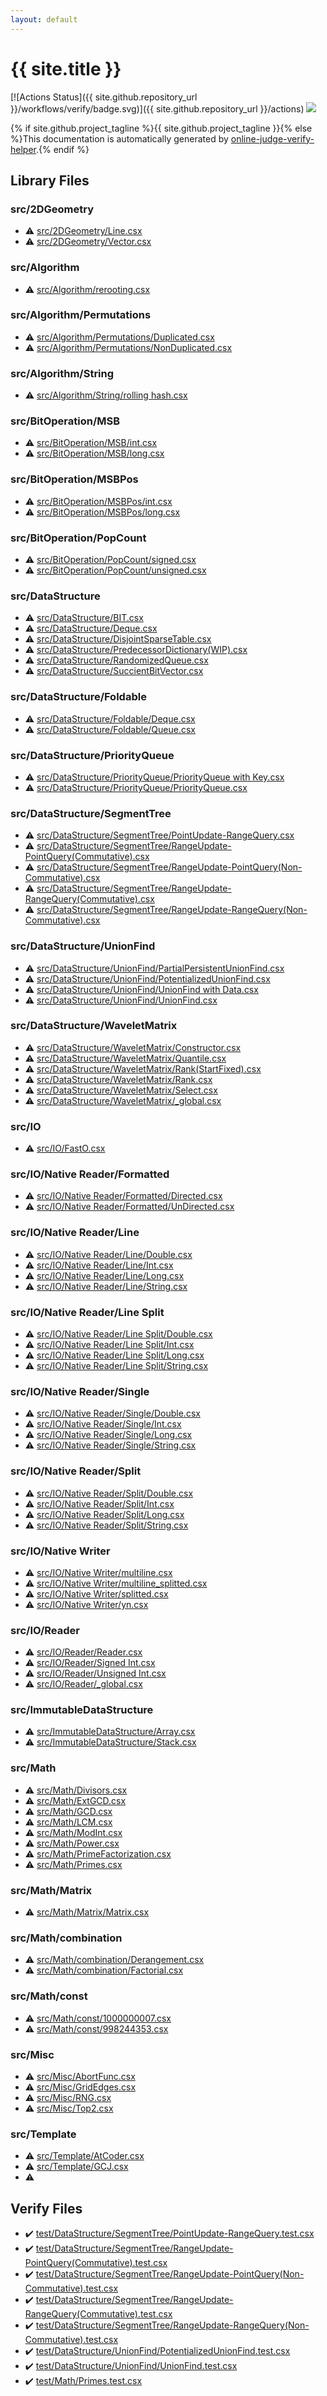 ```yaml
---
layout: default
---
```


<!-- mathjax config similar to math.stackexchange -->
<script type="text/javascript" async
  src="https://cdnjs.cloudflare.com/ajax/libs/mathjax/2.7.5/MathJax.js?config=TeX-MML-AM_CHTML">
</script>
<script type="text/x-mathjax-config">
  MathJax.Hub.Config({
    TeX: { equationNumbers: { autoNumber: "AMS" }},
    tex2jax: {
      inlineMath: [ ['$','$'] ],
      processEscapes: true
    },
    "HTML-CSS": { matchFontHeight: false },
    displayAlign: "left",
    displayIndent: "2em"
  });
</script>

<script type="text/javascript" src="https://cdnjs.cloudflare.com/ajax/libs/jquery/3.4.1/jquery.min.js"></script>
<script src="https://cdn.jsdelivr.net/npm/jquery-balloon-js@1.1.2/jquery.balloon.min.js" integrity="sha256-ZEYs9VrgAeNuPvs15E39OsyOJaIkXEEt10fzxJ20+2I=" crossorigin="anonymous"></script>
<script type="text/javascript" src="assets/js/copy-button.js"></script>
<link rel="stylesheet" href="assets/css/copy-button.css" />


# {{ site.title }}

[![Actions Status]({{ site.github.repository_url }}/workflows/verify/badge.svg)]({{ site.github.repository_url }}/actions)
<a href="{{ site.github.repository_url }}"><img src="https://img.shields.io/github/last-commit/{{ site.github.owner_name }}/{{ site.github.repository_name }}" /></a>

{% if site.github.project_tagline %}{{ site.github.project_tagline }}{% else %}This documentation is automatically generated by <a href="https://github.com/kmyk/online-judge-verify-helper">online-judge-verify-helper</a>.{% endif %}

## Library Files

<div id="e523881891a17947848207af929a3b93"></div>

### src/2DGeometry

* :warning: <a href="library/src/2DGeometry/Line.csx.html">src/2DGeometry/Line.csx</a>
* :warning: <a href="library/src/2DGeometry/Vector.csx.html">src/2DGeometry/Vector.csx</a>


<div id="621015de29695bb890bc7e9e3d5f11ad"></div>

### src/Algorithm

* :warning: <a href="library/src/Algorithm/rerooting.csx.html">src/Algorithm/rerooting.csx</a>


<div id="c0d46748ab0ef9ac3af45875ffca8d20"></div>

### src/Algorithm/Permutations

* :warning: <a href="library/src/Algorithm/Permutations/Duplicated.csx.html">src/Algorithm/Permutations/Duplicated.csx</a>
* :warning: <a href="library/src/Algorithm/Permutations/NonDuplicated.csx.html">src/Algorithm/Permutations/NonDuplicated.csx</a>


<div id="7ccf8682ed307a89626aa4ef01432802"></div>

### src/Algorithm/String

* :warning: <a href="library/src/Algorithm/String/rolling hash.csx.html">src/Algorithm/String/rolling hash.csx</a>


<div id="bcfb679fab19ceb551ca3074408517fb"></div>

### src/BitOperation/MSB

* :warning: <a href="library/src/BitOperation/MSB/int.csx.html">src/BitOperation/MSB/int.csx</a>
* :warning: <a href="library/src/BitOperation/MSB/long.csx.html">src/BitOperation/MSB/long.csx</a>


<div id="ba4980ba298973ff61237fcb5c0cc029"></div>

### src/BitOperation/MSBPos

* :warning: <a href="library/src/BitOperation/MSBPos/int.csx.html">src/BitOperation/MSBPos/int.csx</a>
* :warning: <a href="library/src/BitOperation/MSBPos/long.csx.html">src/BitOperation/MSBPos/long.csx</a>


<div id="011ba985c0c31f12dfd726bc211b0a12"></div>

### src/BitOperation/PopCount

* :warning: <a href="library/src/BitOperation/PopCount/signed.csx.html">src/BitOperation/PopCount/signed.csx</a>
* :warning: <a href="library/src/BitOperation/PopCount/unsigned.csx.html">src/BitOperation/PopCount/unsigned.csx</a>


<div id="e73c6b5872115ad0f2896f8e8476ef39"></div>

### src/DataStructure

* :warning: <a href="library/src/DataStructure/BIT.csx.html">src/DataStructure/BIT.csx</a>
* :warning: <a href="library/src/DataStructure/Deque.csx.html">src/DataStructure/Deque.csx</a>
* :warning: <a href="library/src/DataStructure/DisjointSparseTable.csx.html">src/DataStructure/DisjointSparseTable.csx</a>
* :warning: <a href="library/src/DataStructure/PredecessorDictionary(WIP).csx.html">src/DataStructure/PredecessorDictionary(WIP).csx</a>
* :warning: <a href="library/src/DataStructure/RandomizedQueue.csx.html">src/DataStructure/RandomizedQueue.csx</a>
* :warning: <a href="library/src/DataStructure/SuccientBitVector.csx.html">src/DataStructure/SuccientBitVector.csx</a>


<div id="8dd6b2455be32b8e4976b52f46dd6b9c"></div>

### src/DataStructure/Foldable

* :warning: <a href="library/src/DataStructure/Foldable/Deque.csx.html">src/DataStructure/Foldable/Deque.csx</a>
* :warning: <a href="library/src/DataStructure/Foldable/Queue.csx.html">src/DataStructure/Foldable/Queue.csx</a>


<div id="4bda892af511097f2ae4ab1d2c6f0901"></div>

### src/DataStructure/PriorityQueue

* :warning: <a href="library/src/DataStructure/PriorityQueue/PriorityQueue with Key.csx.html">src/DataStructure/PriorityQueue/PriorityQueue with Key.csx</a>
* :warning: <a href="library/src/DataStructure/PriorityQueue/PriorityQueue.csx.html">src/DataStructure/PriorityQueue/PriorityQueue.csx</a>


<div id="5953e6c7c1ed72d211284e9a01174d16"></div>

### src/DataStructure/SegmentTree

* :warning: <a href="library/src/DataStructure/SegmentTree/PointUpdate-RangeQuery.csx.html">src/DataStructure/SegmentTree/PointUpdate-RangeQuery.csx</a>
* :warning: <a href="library/src/DataStructure/SegmentTree/RangeUpdate-PointQuery(Commutative).csx.html">src/DataStructure/SegmentTree/RangeUpdate-PointQuery(Commutative).csx</a>
* :warning: <a href="library/src/DataStructure/SegmentTree/RangeUpdate-PointQuery(Non-Commutative).csx.html">src/DataStructure/SegmentTree/RangeUpdate-PointQuery(Non-Commutative).csx</a>
* :warning: <a href="library/src/DataStructure/SegmentTree/RangeUpdate-RangeQuery(Commutative).csx.html">src/DataStructure/SegmentTree/RangeUpdate-RangeQuery(Commutative).csx</a>
* :warning: <a href="library/src/DataStructure/SegmentTree/RangeUpdate-RangeQuery(Non-Commutative).csx.html">src/DataStructure/SegmentTree/RangeUpdate-RangeQuery(Non-Commutative).csx</a>


<div id="657c57e2fafbaee71dc36bfd3721bb15"></div>

### src/DataStructure/UnionFind

* :warning: <a href="library/src/DataStructure/UnionFind/PartialPersistentUnionFind.csx.html">src/DataStructure/UnionFind/PartialPersistentUnionFind.csx</a>
* :warning: <a href="library/src/DataStructure/UnionFind/PotentializedUnionFind.csx.html">src/DataStructure/UnionFind/PotentializedUnionFind.csx</a>
* :warning: <a href="library/src/DataStructure/UnionFind/UnionFind with Data.csx.html">src/DataStructure/UnionFind/UnionFind with Data.csx</a>
* :warning: <a href="library/src/DataStructure/UnionFind/UnionFind.csx.html">src/DataStructure/UnionFind/UnionFind.csx</a>


<div id="3d0ac36297e222061e32f0418ff902b1"></div>

### src/DataStructure/WaveletMatrix

* :warning: <a href="library/src/DataStructure/WaveletMatrix/Constructor.csx.html">src/DataStructure/WaveletMatrix/Constructor.csx</a>
* :warning: <a href="library/src/DataStructure/WaveletMatrix/Quantile.csx.html">src/DataStructure/WaveletMatrix/Quantile.csx</a>
* :warning: <a href="library/src/DataStructure/WaveletMatrix/Rank(StartFixed).csx.html">src/DataStructure/WaveletMatrix/Rank(StartFixed).csx</a>
* :warning: <a href="library/src/DataStructure/WaveletMatrix/Rank.csx.html">src/DataStructure/WaveletMatrix/Rank.csx</a>
* :warning: <a href="library/src/DataStructure/WaveletMatrix/Select.csx.html">src/DataStructure/WaveletMatrix/Select.csx</a>
* :warning: <a href="library/src/DataStructure/WaveletMatrix/_global.csx.html">src/DataStructure/WaveletMatrix/_global.csx</a>


<div id="27e6c46c78117280b46ac431fda07cc9"></div>

### src/IO

* :warning: <a href="library/src/IO/FastO.csx.html">src/IO/FastO.csx</a>


<div id="401077d8d5439a9e266e2d538b758d58"></div>

### src/IO/Native Reader/Formatted

* :warning: <a href="library/src/IO/Native Reader/Formatted/Directed.csx.html">src/IO/Native Reader/Formatted/Directed.csx</a>
* :warning: <a href="library/src/IO/Native Reader/Formatted/UnDirected.csx.html">src/IO/Native Reader/Formatted/UnDirected.csx</a>


<div id="d28549bdbabcffc69676f26b210c99e4"></div>

### src/IO/Native Reader/Line

* :warning: <a href="library/src/IO/Native Reader/Line/Double.csx.html">src/IO/Native Reader/Line/Double.csx</a>
* :warning: <a href="library/src/IO/Native Reader/Line/Int.csx.html">src/IO/Native Reader/Line/Int.csx</a>
* :warning: <a href="library/src/IO/Native Reader/Line/Long.csx.html">src/IO/Native Reader/Line/Long.csx</a>
* :warning: <a href="library/src/IO/Native Reader/Line/String.csx.html">src/IO/Native Reader/Line/String.csx</a>


<div id="f959fa6efd0dc7a30eb7802d3734562d"></div>

### src/IO/Native Reader/Line Split

* :warning: <a href="library/src/IO/Native Reader/Line Split/Double.csx.html">src/IO/Native Reader/Line Split/Double.csx</a>
* :warning: <a href="library/src/IO/Native Reader/Line Split/Int.csx.html">src/IO/Native Reader/Line Split/Int.csx</a>
* :warning: <a href="library/src/IO/Native Reader/Line Split/Long.csx.html">src/IO/Native Reader/Line Split/Long.csx</a>
* :warning: <a href="library/src/IO/Native Reader/Line Split/String.csx.html">src/IO/Native Reader/Line Split/String.csx</a>


<div id="f95e7af83deaf3c888c4ea89028b8886"></div>

### src/IO/Native Reader/Single

* :warning: <a href="library/src/IO/Native Reader/Single/Double.csx.html">src/IO/Native Reader/Single/Double.csx</a>
* :warning: <a href="library/src/IO/Native Reader/Single/Int.csx.html">src/IO/Native Reader/Single/Int.csx</a>
* :warning: <a href="library/src/IO/Native Reader/Single/Long.csx.html">src/IO/Native Reader/Single/Long.csx</a>
* :warning: <a href="library/src/IO/Native Reader/Single/String.csx.html">src/IO/Native Reader/Single/String.csx</a>


<div id="4bdaf9ad503b0bb5a8dd80f65fbf9bd6"></div>

### src/IO/Native Reader/Split

* :warning: <a href="library/src/IO/Native Reader/Split/Double.csx.html">src/IO/Native Reader/Split/Double.csx</a>
* :warning: <a href="library/src/IO/Native Reader/Split/Int.csx.html">src/IO/Native Reader/Split/Int.csx</a>
* :warning: <a href="library/src/IO/Native Reader/Split/Long.csx.html">src/IO/Native Reader/Split/Long.csx</a>
* :warning: <a href="library/src/IO/Native Reader/Split/String.csx.html">src/IO/Native Reader/Split/String.csx</a>


<div id="581f59e7f341bcb859155b3903145b71"></div>

### src/IO/Native Writer

* :warning: <a href="library/src/IO/Native Writer/multiline.csx.html">src/IO/Native Writer/multiline.csx</a>
* :warning: <a href="library/src/IO/Native Writer/multiline_splitted.csx.html">src/IO/Native Writer/multiline_splitted.csx</a>
* :warning: <a href="library/src/IO/Native Writer/splitted.csx.html">src/IO/Native Writer/splitted.csx</a>
* :warning: <a href="library/src/IO/Native Writer/yn.csx.html">src/IO/Native Writer/yn.csx</a>


<div id="085db4af1aa8f80c6806e43b548f59da"></div>

### src/IO/Reader

* :warning: <a href="library/src/IO/Reader/Reader.csx.html">src/IO/Reader/Reader.csx</a>
* :warning: <a href="library/src/IO/Reader/Signed Int.csx.html">src/IO/Reader/Signed Int.csx</a>
* :warning: <a href="library/src/IO/Reader/Unsigned Int.csx.html">src/IO/Reader/Unsigned Int.csx</a>
* :warning: <a href="library/src/IO/Reader/_global.csx.html">src/IO/Reader/_global.csx</a>


<div id="365a8aa61600deac547fb3d08f779047"></div>

### src/ImmutableDataStructure

* :warning: <a href="library/src/ImmutableDataStructure/Array.csx.html">src/ImmutableDataStructure/Array.csx</a>
* :warning: <a href="library/src/ImmutableDataStructure/Stack.csx.html">src/ImmutableDataStructure/Stack.csx</a>


<div id="64f6d80a21cfb0c7e1026d02dde4f7fa"></div>

### src/Math

* :warning: <a href="library/src/Math/Divisors.csx.html">src/Math/Divisors.csx</a>
* :warning: <a href="library/src/Math/ExtGCD.csx.html">src/Math/ExtGCD.csx</a>
* :warning: <a href="library/src/Math/GCD.csx.html">src/Math/GCD.csx</a>
* :warning: <a href="library/src/Math/LCM.csx.html">src/Math/LCM.csx</a>
* :warning: <a href="library/src/Math/ModInt.csx.html">src/Math/ModInt.csx</a>
* :warning: <a href="library/src/Math/Power.csx.html">src/Math/Power.csx</a>
* :warning: <a href="library/src/Math/PrimeFactorization.csx.html">src/Math/PrimeFactorization.csx</a>
* :warning: <a href="library/src/Math/Primes.csx.html">src/Math/Primes.csx</a>


<div id="a1aded7effc2ce3a699b1e682c7f6648"></div>

### src/Math/Matrix

* :warning: <a href="library/src/Math/Matrix/Matrix.csx.html">src/Math/Matrix/Matrix.csx</a>


<div id="dbb73c94abaa26f5b39c3e5be6b041af"></div>

### src/Math/combination

* :warning: <a href="library/src/Math/combination/Derangement.csx.html">src/Math/combination/Derangement.csx</a>
* :warning: <a href="library/src/Math/combination/Factorial.csx.html">src/Math/combination/Factorial.csx</a>


<div id="c8cb08aad7fec377b22e9f67b528ce4c"></div>

### src/Math/const

* :warning: <a href="library/src/Math/const/1000000007.csx.html">src/Math/const/1000000007.csx</a>
* :warning: <a href="library/src/Math/const/998244353.csx.html">src/Math/const/998244353.csx</a>


<div id="eec951bcc9ce32cbbb047da637079723"></div>

### src/Misc

* :warning: <a href="library/src/Misc/AbortFunc.csx.html">src/Misc/AbortFunc.csx</a>
* :warning: <a href="library/src/Misc/GridEdges.csx.html">src/Misc/GridEdges.csx</a>
* :warning: <a href="library/src/Misc/RNG.csx.html">src/Misc/RNG.csx</a>
* :warning: <a href="library/src/Misc/Top2.csx.html">src/Misc/Top2.csx</a>


<div id="add21aec1c89793e304f7f7664d07d38"></div>

### src/Template

* :warning: <a href="library/src/Template/AtCoder.csx.html">src/Template/AtCoder.csx</a>
* :warning: <a href="library/src/Template/GCJ.csx.html">src/Template/GCJ.csx</a>
* :warning: <a href="library/src/Template/Library.csx.html"></a>


## Verify Files

* :heavy_check_mark: <a href="verify/test/DataStructure/SegmentTree/PointUpdate-RangeQuery.test.csx.html">test/DataStructure/SegmentTree/PointUpdate-RangeQuery.test.csx</a>
* :heavy_check_mark: <a href="verify/test/DataStructure/SegmentTree/RangeUpdate-PointQuery(Commutative).test.csx.html">test/DataStructure/SegmentTree/RangeUpdate-PointQuery(Commutative).test.csx</a>
* :heavy_check_mark: <a href="verify/test/DataStructure/SegmentTree/RangeUpdate-PointQuery(Non-Commutative).test.csx.html">test/DataStructure/SegmentTree/RangeUpdate-PointQuery(Non-Commutative).test.csx</a>
* :heavy_check_mark: <a href="verify/test/DataStructure/SegmentTree/RangeUpdate-RangeQuery(Commutative).test.csx.html">test/DataStructure/SegmentTree/RangeUpdate-RangeQuery(Commutative).test.csx</a>
* :heavy_check_mark: <a href="verify/test/DataStructure/SegmentTree/RangeUpdate-RangeQuery(Non-Commutative).test.csx.html">test/DataStructure/SegmentTree/RangeUpdate-RangeQuery(Non-Commutative).test.csx</a>
* :heavy_check_mark: <a href="verify/test/DataStructure/UnionFind/PotentializedUnionFind.test.csx.html">test/DataStructure/UnionFind/PotentializedUnionFind.test.csx</a>
* :heavy_check_mark: <a href="verify/test/DataStructure/UnionFind/UnionFind.test.csx.html">test/DataStructure/UnionFind/UnionFind.test.csx</a>
* :heavy_check_mark: <a href="verify/test/Math/Primes.test.csx.html">test/Math/Primes.test.csx</a>


